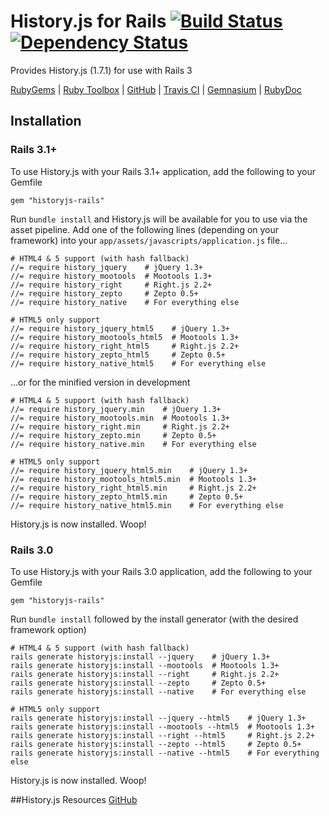 # History.js for Rails [![Build Status][travis_ci_build_status]][travis_ci][![Dependency Status][gemnasium_dependency_status]][gemnasium]

Provides History.js (1.7.1) for use with Rails 3

[RubyGems][ruby_gems] | [Ruby Toolbox][ruby_toolbox] | [GitHub][github] | [Travis CI][travis_ci] | [Gemnasium][gemnasium] | [RubyDoc][ruby_doc]

## Installation
### Rails 3.1+
To use History.js with your Rails 3.1+ application, add the following to your Gemfile

```
gem "historyjs-rails"
``` 
Run ```bundle install``` and History.js will be available for you to use via the asset pipeline. Add one of the following lines (depending on your framework) into your ```app/assets/javascripts/application.js``` file...

```
# HTML4 & 5 support (with hash fallback)
//= require history_jquery    # jQuery 1.3+
//= require history_mootools  # Mootools 1.3+
//= require history_right     # Right.js 2.2+
//= require history_zepto     # Zepto 0.5+
//= require history_native    # For everything else

# HTML5 only support
//= require history_jquery_html5    # jQuery 1.3+
//= require history_mootools_html5  # Mootools 1.3+
//= require history_right_html5     # Right.js 2.2+
//= require history_zepto_html5     # Zepto 0.5+
//= require history_native_html5    # For everything else
```
...or for the minified version in development

```
# HTML4 & 5 support (with hash fallback)
//= require history_jquery.min    # jQuery 1.3+
//= require history_mootools.min  # Mootools 1.3+
//= require history_right.min     # Right.js 2.2+
//= require history_zepto.min     # Zepto 0.5+
//= require history_native.min    # For everything else

# HTML5 only support
//= require history_jquery_html5.min    # jQuery 1.3+
//= require history_mootools_html5.min  # Mootools 1.3+
//= require history_right_html5.min     # Right.js 2.2+
//= require history_zepto_html5.min     # Zepto 0.5+
//= require history_native_html5.min    # For everything else
```
History.js is now installed. Woop!

### Rails 3.0
To use History.js with your Rails 3.0 application, add the following to your Gemfile

```
gem "historyjs-rails"
``` 
Run ```bundle install``` followed by the install generator (with the desired framework option)

```
# HTML4 & 5 support (with hash fallback)
rails generate historyjs:install --jquery    # jQuery 1.3+
rails generate historyjs:install --mootools  # Mootools 1.3+
rails generate historyjs:install --right     # Right.js 2.2+
rails generate historyjs:install --zepto     # Zepto 0.5+
rails generate historyjs:install --native    # For everything else

# HTML5 only support
rails generate historyjs:install --jquery --html5    # jQuery 1.3+
rails generate historyjs:install --mootools --html5  # Mootools 1.3+
rails generate historyjs:install --right --html5     # Right.js 2.2+
rails generate historyjs:install --zepto --html5     # Zepto 0.5+
rails generate historyjs:install --native --html5    # For everything else
```
History.js is now installed. Woop!

##History.js Resources
[GitHub][historyjs_github]

[ruby_gems]: http://rubygems.org/gems/historyjs-rails
[ruby_toolbox]: http://www.ruby-toolbox.com/projects/historyjs-rails
[github]: http://github.com/philostler/historyjs-rails
[travis_ci]: http://travis-ci.org/philostler/historyjs-rails
[travis_ci_build_status]: https://secure.travis-ci.org/philostler/historyjs-rails.png
[gemnasium]: https://gemnasium.com/philostler/historyjs-rails
[gemnasium_dependency_status]: https://gemnasium.com/philostler/historyjs-rails.png
[ruby_doc]: http://rubydoc.info/github/philostler/historyjs-rails/master/frames
[historyjs_github]: http://github.com/balupton/history.js